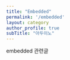 ```yaml
---
title: "Embedded"
permalink: '/embedded'
layout: category
author_profile: true
subTitle: "아두이노"
---
```


embedded 관련글
